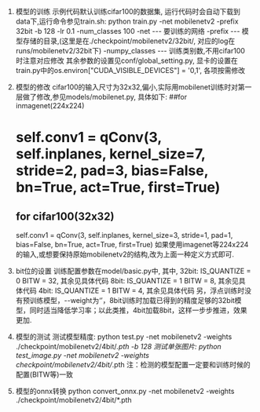 1. 模型的训练
   示例代码默认训练cifar100的数据集, 运行代码时会自动下载到data下,运行命令参见train.sh:
   python train.py -net mobilenetv2 -prefix 32bit -b 128 -lr 0.1 -num_classes 100
   -net --- 要训练的网络
   -prefix --- 模型存储的目录,(这里是在./checkpoint/mobilenetv2/32bit/, 对应的log在runs/mobilenetv2/32bit下)
   -numpy_classes --- 训练类别数,不用cifar100时注意对应修改
   其余参数的设置见conf/global_setting.py, 显卡的设置在train.py中的os.environ["CUDA_VISIBLE_DEVICES"] = '0,1', 各项按需修改

2. 模型的修改
   cifar100的输入尺寸为32x32,偏小,实际用mobilenet训练时对第一层做了修改,参见models/mobilenet.py, 具体如下:
   ##for inmagenet(224x224)
   # self.conv1 = qConv(3, self.inplanes, kernel_size=7, stride=2, pad=3, bias=False, bn=True, act=True, first=True)
   ## for cifar100(32x32)
   self.conv1 = qConv(3, self.inplanes, kernel_size=3, stride=1, pad=1, bias=False, bn=True, act=True, first=True)
   如果使用imagenet等224x224的输入,或想要保持原始mobilenetv2的结构,改为上面一种定义方式即可.

3. bit位的设置
   训练配置参数在model/basic.py中, 其中,
   32bit: IS_QUANTIZE = 0 BITW = 32, 其余见具体代码
   8bit: IS_QUANTIZE = 1 BITW = 8, 其余见具体代码
   4bit: IS_QUANTIZE = 1 BITW = 4, 其余见具体代码
   另，浮点训练时没有预训练模型，--weight为‘’，8bit训练时加载已得到的精度足够的32bit模型，同时适当降低学习率；以此类推，4bit加载8bit，这样一步步推进，效果更加.

4. 模型的测试
   测试模型精度:
   python test.py -net mobilenetv2 -weights ./checkpoint/mobilenetv2/4bit/*.pth -b 128
   测试单张图片:
   python test_image.py -net mobilenetv2 -weights checkpoint/mobilenetv2/4bit/*.pth 
   注：检测的模型配置一定要和训练时候的配置(BITW等)一致

5. 模型的onnx转换
   python convert_onnx.py -net mobilenetv2 -weights ./checkpoint/mobilenetv2/4bit/*.pth
